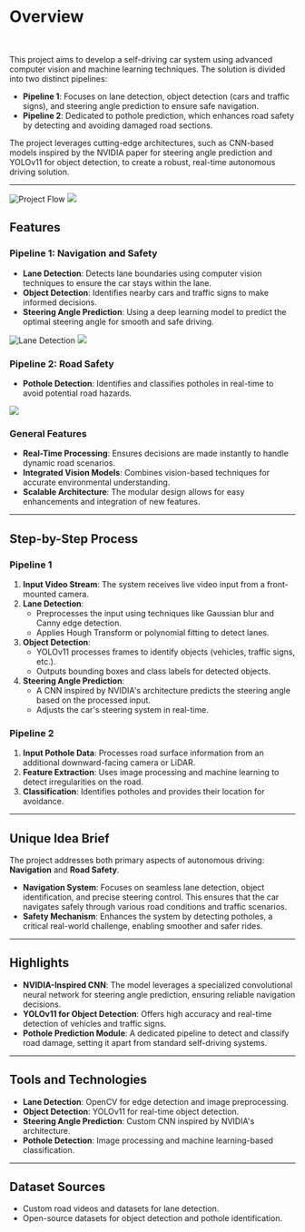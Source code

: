 # **Overview**
<p>&nbsp;</p>
This project aims to develop a self-driving car system using advanced computer vision and machine learning techniques. The solution is divided into two distinct pipelines:

- **Pipeline 1**: Focuses on lane detection, object detection (cars and traffic signs), and steering angle prediction to ensure safe navigation.
- **Pipeline 2**: Dedicated to pothole prediction, which enhances road safety by detecting and avoiding damaged road sections.

The project leverages cutting-edge architectures, such as CNN-based models inspired by the NVIDIA paper for steering angle prediction and YOLOv11 for object detection, to create a robust, real-time autonomous driving solution.

---

![Project Flow](https://github.com/AdityaKalsi/Self-Driving-Car-Prototype/blob/2071cf620be1727cdd62a4ed12144a8513221779/Project%20flow.png)
![](https://github.com/AdityaKalsi/Self-Driving-Car-Prototype/blob/8a9cb07e84015b29ec13392d7338deace2dec0e1/Steer.png)
## **Features**

### **Pipeline 1: Navigation and Safety**
- **Lane Detection**: Detects lane boundaries using computer vision techniques to ensure the car stays within the lane.
- **Object Detection**: Identifies nearby cars and traffic signs to make informed decisions.
- **Steering Angle Prediction**: Using a deep learning model to predict the optimal steering angle for smooth and safe driving.

![Lane Detection](https://github.com/AdityaKalsi/Self-Driving-Car-Prototype/blob/8a9cb07e84015b29ec13392d7338deace2dec0e1/traffic%20light.png)
![](https://github.com/AdityaKalsi/Self-Driving-Car-Prototype/blob/8a9cb07e84015b29ec13392d7338deace2dec0e1/Lane.png)

### **Pipeline 2: Road Safety**
- **Pothole Detection**: Identifies and classifies potholes in real-time to avoid potential road hazards.

![](https://github.com/AdityaKalsi/Self-Driving-Car-Prototype/blob/8a9cb07e84015b29ec13392d7338deace2dec0e1/Pot%202.png)

### **General Features**
- **Real-Time Processing**: Ensures decisions are made instantly to handle dynamic road scenarios.
- **Integrated Vision Models**: Combines vision-based techniques for accurate environmental understanding.
- **Scalable Architecture**: The modular design allows for easy enhancements and integration of new features.

---

## **Step-by-Step Process**

### **Pipeline 1**
1. **Input Video Stream**: The system receives live video input from a front-mounted camera.
2. **Lane Detection**:
   - Preprocesses the input using techniques like Gaussian blur and Canny edge detection.
   - Applies Hough Transform or polynomial fitting to detect lanes.
3. **Object Detection**:
   - YOLOv11 processes frames to identify objects (vehicles, traffic signs, etc.).
   - Outputs bounding boxes and class labels for detected objects.
4. **Steering Angle Prediction**:
   - A CNN inspired by NVIDIA's architecture predicts the steering angle based on the processed input.
   - Adjusts the car's steering system in real-time.

### **Pipeline 2**
1. **Input Pothole Data**: Processes road surface information from an additional downward-facing camera or LiDAR.
2. **Feature Extraction**: Uses image processing and machine learning to detect irregularities on the road.
3. **Classification**: Identifies potholes and provides their location for avoidance.

---

## **Unique Idea Brief**

The project addresses both primary aspects of autonomous driving: **Navigation** and **Road Safety**.

- **Navigation System**: Focuses on seamless lane detection, object identification, and precise steering control. This ensures that the car navigates safely through various road conditions and traffic scenarios.
- **Safety Mechanism**: Enhances the system by detecting potholes, a critical real-world challenge, enabling smoother and safer rides.

---

## **Highlights**

- **NVIDIA-Inspired CNN**: The model leverages a specialized convolutional neural network for steering angle prediction, ensuring reliable navigation decisions.
- **YOLOv11 for Object Detection**: Offers high accuracy and real-time detection of vehicles and traffic signs.
- **Pothole Prediction Module**: A dedicated pipeline to detect and classify road damage, setting it apart from standard self-driving systems.

---

## **Tools and Technologies**

- **Lane Detection**: OpenCV for edge detection and image preprocessing.
- **Object Detection**: YOLOv11 for real-time object detection.
- **Steering Angle Prediction**: Custom CNN inspired by NVIDIA's architecture.
- **Pothole Detection**: Image processing and machine learning-based classification.

---

## **Dataset Sources**

- Custom road videos and datasets for lane detection.
- Open-source datasets for object detection and pothole identification.

